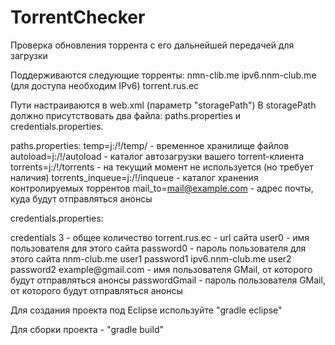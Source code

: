 TorrentChecker
==============

Проверка обновления торрента с его дальнейшей передачей для загрузки

Поддерживаются следующие торренты:
nmn-clib.me
ipv6.nnm-club.me (для доступа необходим IPv6)
torrent.rus.ec

Пути настраиваются в web.xml (параметр "storagePath")
В storagePath должно присутствовать два файла:
paths.properties и credentials.properties.

paths.properties:
temp=j:/!/temp/ - временное хранилище файлов
autoload=j:/!/autoload - каталог автозагрузки вашего torrent-клиента
torrents=j:/!/torrents - на текущий момент не используется (но требует наличия)
torrents_inqueue=j:/!/inqueue - каталог хранения контролируемых торрентов
mail_to=mail@example.com - адрес почты, куда будут отправляться анонсы

credentials.properties:
<?xml version="1.0" encoding="UTF-8"?>
<!DOCTYPE properties SYSTEM "http://java.sun.com/dtd/properties.dtd">
<properties>
<comment>credentials</comment>
<entry key="count">3</entry>				- общее количество
<entry key="url0">torrent.rus.ec</entry>	        - url сайта
<entry key="name0">user0</entry>			- имя пользователя для этого сайта
<entry key="password0">password0</entry> 		- пароль пользователя для этого сайта
<entry key="url1">nnm-club.me</entry>
<entry key="name1">user1</entry>
<entry key="password1">password1</entry>
<entry key="url2">ipv6.nnm-club.me</entry>
<entry key="name2">user2</entry>
<entry key="password2">password2</entry>
<entry key="mail.name">example@gmail.com</entry>	- имя пользователя GMail, от которого будут отправляться анонсы
<entry key="mail.password">passwordGmail</entry>	- пароль пользователя GMail, от которого будут отправляться анонсы
</properties>


Для создания проекта под Eclipse используйте "gradle eclipse"

Для сборки проекта - "gradle build"
